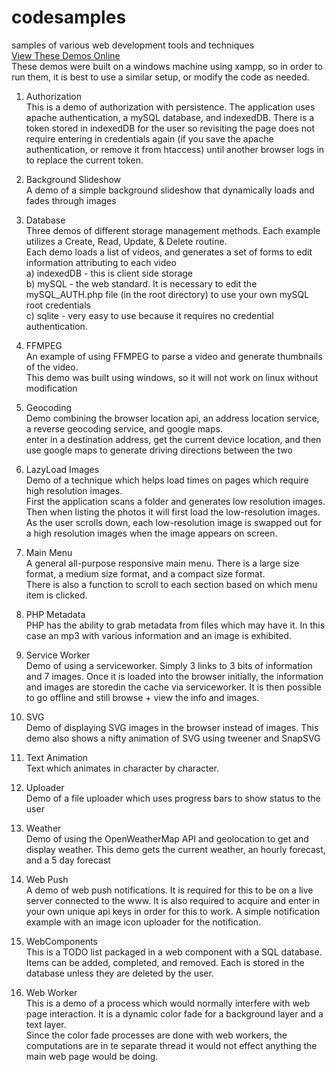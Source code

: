 # codesamples
samples of various web development tools and techniques<br>
<A href="https://codesamples.dart.gallery" target="_blank">View These Demos Online</A><br>
These demos were built on a windows machine using xampp, so in order to run them, 
it is best to use a similar setup, or modify the code as needed.

1) Authorization<br>
	This is a demo of authorization with persistence. The application uses apache authentication,
	a mySQL database, and indexedDB. There is a token stored in indexedDB for the user so revisiting
	the page does not require entering in credentials again (if you save the apache authentication, or remove it from htaccess)
	 until another browser logs in to replace the current token.<br>

2) Background Slideshow<br>
	A demo of a simple background slideshow that dynamically loads and fades through images<br>

3) Database<br>
	Three demos of different storage management methods. Each example utilizes a Create, Read, Update, & Delete routine.<br>
	Each demo loads a list of videos, and generates a set of forms to edit information attributing to each video<br>
	a) indexedDB - this is client side storage<br>
	b) mySQL - the web standard. It is necessary to edit the mySQL_AUTH.php file (in the root directory) to use your own mySQL root credentials<br>
	c) sqlite - very easy to use because it requires no credential authentication. <br>

4) FFMPEG<br>
	An example of using FFMPEG to parse a video and generate thumbnails of the video.<br>
	This demo was built using windows, so it will not work on linux without modification<br>

5) Geocoding<br>
	Demo combining the browser location api, an address location service, a reverse geocoding service, and google maps.<br>
	enter in a destination address, get the current device location, and then use google maps to generate driving directions between the two<br>

6) LazyLoad Images<br>
	Demo of a technique which helps load times on pages which require high resolution images.<br>
	First the application scans a folder and generates low resolution images. Then when listing the photos
	it will first load the low-resolution images. As the user scrolls down, each low-resolution image is swapped out for a high resolution images 
	when the image appears on screen.<br>

7) Main Menu<br>
	A general all-purpose responsive main menu. There is a large size format, a medium size format, and a compact size format.<br>
	There is also a function to scroll to each section based on which menu item is clicked.<br>

8) PHP Metadata<br>
	PHP has the ability to grab metadata from files which may have it. In this case an mp3 with various information and an image is exhibited.<br>

9) Service Worker<br>
	Demo of using a serviceworker. Simply 3 links to 3 bits of information and 7 images. Once it is loaded into the browser initially, the information
	and images are storedin the cache via serviceworker. It is then possible to go offline and still browse + view the info and images.<br>

10) SVG<br>
	Demo of displaying SVG images in the browser instead of images. This demo also shows a nifty animation of SVG using tweener and SnapSVG<br>

11) Text Animation<br>
	Text which animates in character by character.<br>

12) Uploader<br>
	Demo of a file uploader which uses progress bars to show status to the user<br>

13) Weather<br>
	Demo of using the OpenWeatherMap API and geolocation to get and display weather. This demo gets the current weather, an hourly forecast, and a 5 day forecast<br>

14) Web Push<br>
	A demo of web push notifications. It is required for this to be on a live server connected to the www. It is also required to acquire and enter in your own 
	unique api keys in order for this to work. A simple notification example with an image icon uploader for the notification.<br>

15) WebComponents<br>
	This is a TODO list packaged in a web component with a SQL database. Items can be added, completed, and removed.
	Each is stored in the database unless they are deleted by the user.<br>

16) Web Worker<br>
	This is a demo of a process which would normally interfere with web page interaction. It is a dynamic color fade for a background layer and a text layer.<br>
	Since the color fade processes are done with web workers, the computations are in te separate thread it would not effect anything the main web page would be doing.<br>